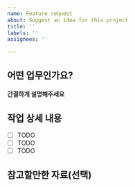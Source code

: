 ```yaml
---
name: Feature request
about: Suggest an idea for this project
title: ''
labels: ''
assignees: ''

---
```


## 어떤 업무인가요?

#### 간결하게 설명해주세요

## 작업 상세 내용

- [ ] TODO
- [ ] TODO
- [ ] TODO

## 참고할만한 자료(선택)


